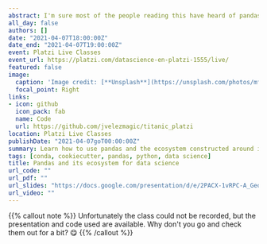 ```yaml
---
abstract: I'm sure most of the people reading this have heard of pandas, one of the most widely used python libraries for data science. In this talk we will see how to use the ecosystem built around it to build human-readable workflows. We will see from the exploratory analysis of data to the implementation of a classification model of the survivors of the tragic event of the sinking of the RMS Titanic. Join me and let's explore together!
all_day: false
authors: []
date: "2021-04-07T18:00:00Z"
date_end: "2021-04-07T19:00:00Z"
event: Platzi Live Classes
event_url: https://platzi.com/datascience-en-platzi-1555/live/
featured: false
image:
  caption: 'Image credit: [**Unsplash**](https://unsplash.com/photos/mf94VWJlMwU)'
  focal_point: Right
links:
- icon: github
  icon_pack: fab
  name: Code
  url: https://github.com/jvelezmagic/titanic_platzi
location: Platzi Live Classes
publishDate: "2021-04-07goT00:00:00Z"
summary: Learn how to use pandas and the ecosystem constructed around it to build human-readable workflows.
tags: [conda, cookiecutter, pandas, python, data science]
title: Pandas and its ecosystem for data science
url_code: ""
url_pdf: ""
url_slides: "https://docs.google.com/presentation/d/e/2PACX-1vRPC-A_GeqZC9XV5tZNRulc9Cyj_u7uulD_GH__zuhVBfz57T0ImywwDTqm7EV7Q3bL3abfXgPiyeiv/embed?start=false&loop=false&delayms=3000"
url_video: ""
---
```


{{% callout note %}}
Unfortunately the class could not be recorded, but the presentation and code used are available. Why don't you go and check them out for a bit? 😋
{{% /callout %}}